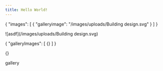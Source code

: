 ```yaml
---
title: Hello World!
---
```

{
  "images": \[
    {
      "galleryimage": "/images/uploads/Building design.svg"
    }
  ]
}

![asdf](/images/uploads/Building design.svg)

{
  "galleryImages": [
    {}
  ]
}

{}

gallery
